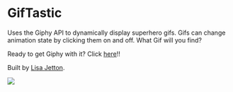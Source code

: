 # GifTastic
Uses the Giphy API to dynamically display superhero gifs. Gifs can change animation state by clicking them on and off. What Gif will you find?

Ready to get Giphy with it?  Click [here](http://lisajetton.com)!!

Built by [Lisa Jetton](https://github.com/JettTech/).

![](https://media.giphy.com/media/3oEjHVVY7852rkcn4I/giphy.gif)
